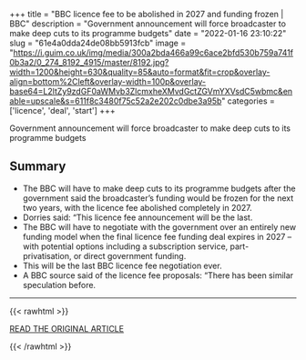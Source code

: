 +++
title = "BBC licence fee to be abolished in 2027 and funding frozen | BBC"
description = "Government announcement will force broadcaster to make deep cuts to its programme budgets"
date = "2022-01-16 23:10:22"
slug = "61e4a0dda24de08bb5913fcb"
image = "https://i.guim.co.uk/img/media/300a2bda466a99c6ace2bfd530b759a741f0b3a2/0_274_8192_4915/master/8192.jpg?width=1200&height=630&quality=85&auto=format&fit=crop&overlay-align=bottom%2Cleft&overlay-width=100p&overlay-base64=L2ltZy9zdGF0aWMvb3ZlcmxheXMvdGctZGVmYXVsdC5wbmc&enable=upscale&s=611f8c3480f75c52a2e202c0dbe3a95b"
categories = ['licence', 'deal', 'start']
+++

Government announcement will force broadcaster to make deep cuts to its programme budgets

## Summary

- The BBC will have to make deep cuts to its programme budgets after the government said the broadcaster’s funding would be frozen for the next two years, with the licence fee abolished completely in 2027.
- Dorries said: “This licence fee announcement will be the last.
- The BBC will have to negotiate with the government over an entirely new funding model when the final licence fee funding deal expires in 2027 – with potential options including a subscription service, part-privatisation, or direct government funding.
- This will be the last BBC licence fee negotiation ever.
- A BBC source said of the licence fee proposals: “There has been similar speculation before.

---

{{< rawhtml >}}
  <p class="article-category">
    <a target="_blank" href="https://www.theguardian.com/media/2022/jan/16/bbc-licence-fee-to-be-abolished-in-2027-and-funding-frozen">READ THE ORIGINAL ARTICLE</a>
  </p>
{{< /rawhtml >}}
